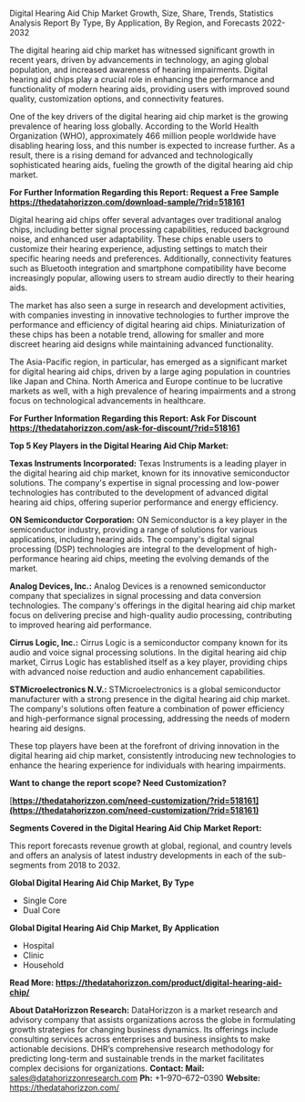 ﻿Digital Hearing Aid Chip Market Growth, Size, Share, Trends, Statistics Analysis Report By Type, By Application, By Region, and Forecasts 2022-2032

The digital hearing aid chip market has witnessed significant growth in recent years, driven by advancements in technology, an aging global population, and increased awareness of hearing impairments. Digital hearing aid chips play a crucial role in enhancing the performance and functionality of modern hearing aids, providing users with improved sound quality, customization options, and connectivity features.

One of the key drivers of the digital hearing aid chip market is the growing prevalence of hearing loss globally. According to the World Health Organization (WHO), approximately 466 million people worldwide have disabling hearing loss, and this number is expected to increase further. As a result, there is a rising demand for advanced and technologically sophisticated hearing aids, fueling the growth of the digital hearing aid chip market.

**For Further Information Regarding this Report: Request a Free Sample <https://thedatahorizzon.com/download-sample/?rid=518161>** 

Digital hearing aid chips offer several advantages over traditional analog chips, including better signal processing capabilities, reduced background noise, and enhanced user adaptability. These chips enable users to customize their hearing experience, adjusting settings to match their specific hearing needs and preferences. Additionally, connectivity features such as Bluetooth integration and smartphone compatibility have become increasingly popular, allowing users to stream audio directly to their hearing aids.

The market has also seen a surge in research and development activities, with companies investing in innovative technologies to further improve the performance and efficiency of digital hearing aid chips. Miniaturization of these chips has been a notable trend, allowing for smaller and more discreet hearing aid designs while maintaining advanced functionality.

The Asia-Pacific region, in particular, has emerged as a significant market for digital hearing aid chips, driven by a large aging population in countries like Japan and China. North America and Europe continue to be lucrative markets as well, with a high prevalence of hearing impairments and a strong focus on technological advancements in healthcare.

**For Further Information Regarding this Report: Ask For Discount <https://thedatahorizzon.com/ask-for-discount/?rid=518161>** 

**Top 5 Key Players in the Digital Hearing Aid Chip Market:**

**Texas Instruments Incorporated:** Texas Instruments is a leading player in the digital hearing aid chip market, known for its innovative semiconductor solutions. The company's expertise in signal processing and low-power technologies has contributed to the development of advanced digital hearing aid chips, offering superior performance and energy efficiency.

**ON Semiconductor Corporation:** ON Semiconductor is a key player in the semiconductor industry, providing a range of solutions for various applications, including hearing aids. The company's digital signal processing (DSP) technologies are integral to the development of high-performance hearing aid chips, meeting the evolving demands of the market.

**Analog Devices, Inc.:** Analog Devices is a renowned semiconductor company that specializes in signal processing and data conversion technologies. The company's offerings in the digital hearing aid chip market focus on delivering precise and high-quality audio processing, contributing to improved hearing aid performance.

**Cirrus Logic, Inc.:** Cirrus Logic is a semiconductor company known for its audio and voice signal processing solutions. In the digital hearing aid chip market, Cirrus Logic has established itself as a key player, providing chips with advanced noise reduction and audio enhancement capabilities.

**STMicroelectronics N.V.:** STMicroelectronics is a global semiconductor manufacturer with a strong presence in the digital hearing aid chip market. The company's solutions often feature a combination of power efficiency and high-performance signal processing, addressing the needs of modern hearing aid designs.

These top players have been at the forefront of driving innovation in the digital hearing aid chip market, consistently introducing new technologies to enhance the hearing experience for individuals with hearing impairments.

**Want to change the report scope? Need Customization?**

[**https://thedatahorizzon.com/need-customization/?rid=518161](https://thedatahorizzon.com/need-customization/?rid=518161)** 

**Segments Covered in the Digital Hearing Aid Chip Market Report:**

This report forecasts revenue growth at global, regional, and country levels and offers an analysis of latest industry developments in each of the sub-segments from 2018 to 2032.

**Global Digital Hearing Aid Chip Market, By Type**

- Single Core
- Dual Core

**Global Digital Hearing Aid Chip Market, By Application**

- Hospital
- Clinic
- Household

**Read More: <https://thedatahorizzon.com/product/digital-hearing-aid-chip/>** 

**About DataHorizzon Research:**DataHorizzon is a market research and advisory company that assists organizations across the globe in formulating growth strategies for changing business dynamics. Its offerings include consulting services across enterprises and business insights to make actionable decisions. DHR’s comprehensive research methodology for predicting long-term and sustainable trends in the market facilitates complex decisions for organizations.**Contact:Mail:** <sales@datahorizzonresearch.com> **Ph:** +1–970–672–0390**Website:** <https://thedatahorizzon.com/> 

